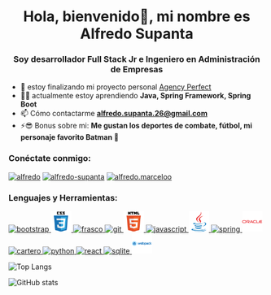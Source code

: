 <h1 align="center">Hola, bienvenido👋, mi nombre es Alfredo Supanta</h1>
<h3 align="center">Soy desarrollador Full Stack Jr e Ingeniero en Administración de Empresas</h3>

- 🔭 estoy finalizando mi proyecto personal [Agency Perfect](https://github.com/AlfredoMarcelo/individualproject.git)
- 👨‍💻 actualmente estoy aprendiendo  **Java, Spring Framework, Spring Boot**
- 📫 Cómo contactarme **alfredo.supanta.26@gmail.com**
- ⚡😎 Bonus sobre mi: **Me gustan los deportes de combate, fútbol, mi personaje favorito Batman 🦇**

<h3 align="left">Conéctate conmigo:</h3>
<p align="left">
<a href="https://dev.to/alfredo" target=" blank"><img align="center" src="https://raw.githubusercontent.com/rahuldkjain/github-profile-readme-generator/master/src/images/icons/Social/devto.svg" alt="alfredo" height="30" width="40" /></a>
<a href="https://linkedin.com/in/alfredo-supanta" target="blank"><img align="center" src="https://raw.githubusercontent.com/rahuldkjain/github-profile-readme-generator/master/src/images/icons/Social/linked-in-alt.svg" alt="alfredo-supanta" height="30" width="40" /></a>
<a href= "https://instagram.com/alfredo.marceloo" target="blank"><img align="center" src="https://raw.githubusercontent.com/rahuldkjain/github-profile-readme-generator/master/src/images/icons/Social/instagram.svg" alt="alfredo.marceloo" height="30" width="40" /></a>
</p>

<h3 align="left">Lenguajes y Herramientas:</h3>
<p align="left"> <a href="https://getbootstrap.com" target="_blank" rel="noreferrer"> <img src="https://raw.githubusercontent.com/devicons/devicon /master/icons/bootstrap/bootstrap-plain-wordmark.svg" alt="bootstrap" width="40" height="40"/> </a> <a href="https://www.w3schools.com /css/" target="_blank" rel="noreferrer"> <img src="https://raw.githubusercontent.com/devicons/devicon/master/icons/css3/css3-original-wordmark.svg" alt= "css3" width="40" height="40"/> </a> <a href="https://flask.palletsprojects.com/" target="_blank" rel="noreferrer"><img src="https://www.vectorlogo.zone/logos/pocoo_flask/pocoo_flask-icon.svg" alt="frasco" width="40" height="40"/> </a> <a href= "https://git-scm.com/" target="_blank" rel="noreferrer"> <img src="https://media.vlpt.us/images/hdy20201004/post/a4971fcf-9f20-40ce-b307-92c14701ea78/git_logo.png" alt="git" width="40" height="40"/> </a> <a href="https://www.w3.org/html/" target="_blank" rel="noreferrer "> <img src="https://raw.githubusercontent.com/devicons/devicon/master/icons/html5/html5-original-wordmark.svg" alt="html5" width="40" height="40" /> </a> <a href="https://developer.mozilla.org/en-US/docs/Web/JavaScript" target="_blank" rel="noreferrer"> <img src="https://symbols.getvecta.com/stencil_25/39_javascript.0ca26ec4ab.png" alt="javascript" width="40" height="40"/> </a> <a href="https://www.java.com" target="_blank" rel="noreferrer"> <img src="https://raw.githubusercontent.com/devicons/devicon/master/icons/java/java-original.svg" alt="java" width="40" height="40"/> </a> <a href="https://spring.io/" target="_blank" rel="noreferrer"> <img src="https://www.vectorlogo.zone/logos/springio/springio-icon.svg" alt="spring" width="40" height="40"/> </a> <a href="https://www.oracle. com/" target="_blank" rel="noreferrer"> <img src="https://raw.githubusercontent.com/devicons/devicon/master/icons/oracle/oracle-original.svg" alt="oracle" width="40" height="40"/> </a> <a href=" https://postman.com" target="_blank" rel="noreferrer"> <img src="https://www.vectorlogo.zone/logos/getpostman/getpostman-icon.svg" alt="cartero" ancho ="40" height="40"/> </a> <a href="https://www.python.org" target="_blank" rel="noreferrer"> <img src="https://cdn3.iconfinder.com/data/icons/logos-and-brands-adobe/512/267_Python-512.png" alt="python" width="40" height="40"/> </a> <a href="https://reactjs.org/" target="_blank" rel="noreferrer"> <img src="https://icons-for-free.com/iconfiles/png/512/design+development+facebook+framework+mobile+react+icon-1320165723839064798.png" alt="react" width="40" height="40"/> </a> <a href="https://www.sqlite.org/" target="_blank" rel ="noreferrer"> <img src="https://www.vectorlogo.zone/logos/sqlite/sqlite-icon.svg" alt="sqlite" width="40" height="40"/> </a > <a href="https://webpack.js.org" target="_blank" rel="noreferrer"> <img src="https://raw.githubusercontent.com/devicons/devicon/d00d0969292a6569d45b06d3f350f463a0107b0d/icons/webpack/webpack-original-wordmark.svg" alt="webpack" width="40" height="40"/> </a> </p>

![Top Langs](https://github-readme-stats.vercel.app/api/top-langs/?username=alfredomarcelo&layout=compact)

![GitHub stats](https://github-readme-stats.vercel.app/api?username=alfredomarcelo&show_icons=true&theme=synthwave)
